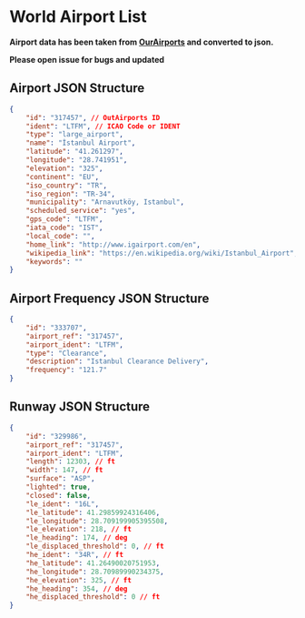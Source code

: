 # World Airport List


**Airport data has been taken from [OurAirports](https://ourairports.com/) and converted to json.**

**Please open issue for bugs and updated**


## Airport JSON Structure

```json
{
    "id": "317457", // OutAirports ID
    "ident": "LTFM", // ICAO Code or IDENT
    "type": "large_airport",
    "name": "İstanbul Airport",
    "latitude": "41.261297",
    "longitude": "28.741951",
    "elevation": "325",
    "continent": "EU",
    "iso_country": "TR",
    "iso_region": "TR-34",
    "municipality": "Arnavutköy, Istanbul",
    "scheduled_service": "yes",
    "gps_code": "LTFM",
    "iata_code": "IST",
    "local_code": "",
    "home_link": "http://www.igairport.com/en",
    "wikipedia_link": "https://en.wikipedia.org/wiki/Istanbul_Airport",
    "keywords": ""
}
```

## Airport Frequency JSON Structure

```json
{
    "id": "333707",
    "airport_ref": "317457",
    "airport_ident": "LTFM",
    "type": "Clearance",
    "description": "Istanbul Clearance Delivery",
    "frequency": "121.7"
}
```

## Runway JSON Structure

```json
{
    "id": "329986",
    "airport_ref": "317457",
    "airport_ident": "LTFM",
    "length": 12303, // ft
    "width": 147, // ft
    "surface": "ASP",
    "lighted": true,
    "closed": false,
    "le_ident": "16L",
    "le_latitude": 41.29859924316406,
    "le_longitude": 28.709199905395508,
    "le_elevation": 218, // ft
    "le_heading": 174, // deg
    "le_displaced_threshold": 0, // ft
    "he_ident": "34R", // ft
    "he_latitude": 41.26490020751953,
    "he_longitude": 28.70989990234375,
    "he_elevation": 325, // ft
    "he_heading": 354, // deg
    "he_displaced_threshold": 0 // ft
}
```